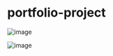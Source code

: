 # portfolio-project

![image](https://github.com/saiteja541/portfolio-project/assets/66063312/952e6257-b269-4d7f-bad8-3bf5da0db578)

![image](https://github.com/saiteja541/portfolio-project/assets/66063312/1910c205-c031-4350-97cd-ab66ff4ef535)

